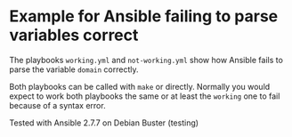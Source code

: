 # Example for Ansible failing to parse variables correct

The playbooks `working.yml` and `not-working.yml` show
how Ansible fails to parse the variable `domain` correctly.

Both playbooks can be called with `make` or directly.
Normally you would expect to work both playbooks the same
or at least the `working` one to fail because of a syntax error.

Tested with Ansible 2.7.7 on Debian Buster (testing)
